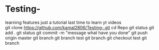 # Testing-
learning features
just a tutorial 
last time to learn 
yt videos   
git clone https://github.com/kamal2806/Testing-.git
cd Repo
git status 
git add .
git status
git commit -m "message what have you done"
git push origin master
git branch 
git branch test 
git branch 
git checkout test 
git branch